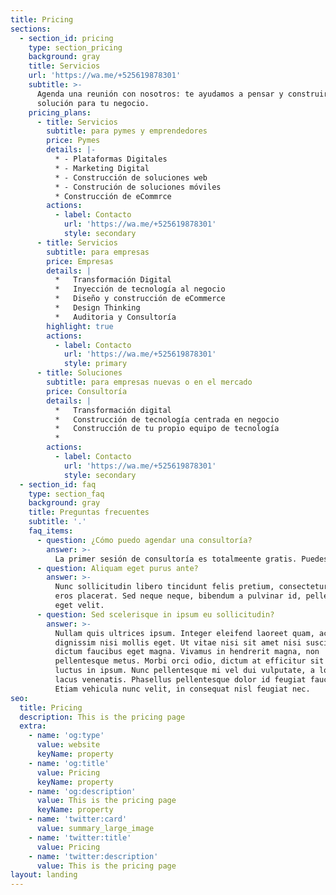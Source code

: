 ```yaml
---
title: Pricing
sections:
  - section_id: pricing
    type: section_pricing
    background: gray
    title: Servicios
    url: 'https://wa.me/+525619878301'
    subtitle: >-
      Agenda una reunión con nosotros: te ayudamos a pensar y construir una
      solución para tu negocio.
    pricing_plans:
      - title: Servicios
        subtitle: para pymes y emprendedores
        price: Pymes
        details: |-
          * - Plataformas Digitales
          * - Marketing Digital 
          * - Construcción de soluciones web
          * - Construción de soluciones móviles
          * Construcción de eCommrce
        actions:
          - label: Contacto
            url: 'https://wa.me/+525619878301'
            style: secondary
      - title: Servicios
        subtitle: para empresas
        price: Empresas
        details: |
          *   Transformación Digital
          *   Inyección de tecnología al negocio
          *   Diseño y construcción de eCommerce
          *   Design Thinking
          *   Auditoria y Consultoría
        highlight: true
        actions:
          - label: Contacto
            url: 'https://wa.me/+525619878301'
            style: primary
      - title: Soluciones
        subtitle: para empresas nuevas o en el mercado
        price: Consultoría
        details: |
          *   Transformación digital
          *   Construcción de tecnología centrada en negocio
          *   Construcción de tu propio equipo de tecnología
          *   
        actions:
          - label: Contacto
            url: 'https://wa.me/+525619878301'
            style: secondary
  - section_id: faq
    type: section_faq
    background: gray
    title: Preguntas frecuentes
    subtitle: '.'
    faq_items:
      - question: ¿Cómo puedo agendar una consultoría? 
        answer: >-
          La primer sesión de consultoría es totalmeente gratis. Puedes ageendaala escribiendo un mensaje de WhatsApp: 619878301' 
      - question: Aliquam eget purus ante?
        answer: >-
          Nunc sollicitudin libero tincidunt felis pretium, consectetur aliquam
          eros placerat. Sed neque neque, bibendum a pulvinar id, pellentesque
          eget velit.
      - question: Sed scelerisque in ipsum eu sollicitudin?
        answer: >-
          Nullam quis ultrices ipsum. Integer eleifend laoreet quam, ac
          dignissim nisi mollis eget. Ut vitae nisi sit amet nisi suscipit
          dictum faucibus eget magna. Vivamus in hendrerit magna, non
          pellentesque metus. Morbi orci odio, dictum at efficitur sit amet,
          luctus in ipsum. Nunc pellentesque mi vel dui vulputate, a lobortis
          lacus venenatis. Phasellus pellentesque dolor id feugiat faucibus.
          Etiam vehicula nunc velit, in consequat nisl feugiat nec.
seo:
  title: Pricing
  description: This is the pricing page
  extra:
    - name: 'og:type'
      value: website
      keyName: property
    - name: 'og:title'
      value: Pricing
      keyName: property
    - name: 'og:description'
      value: This is the pricing page
      keyName: property
    - name: 'twitter:card'
      value: summary_large_image
    - name: 'twitter:title'
      value: Pricing
    - name: 'twitter:description'
      value: This is the pricing page
layout: landing
---
```

